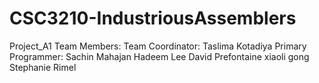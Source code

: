 # CSC3210-IndustriousAssemblers
Project_A1
Team Members: 
  Team Coordinator: Taslima Kotadiya
  Primary Programmer: Sachin Mahajan
  Hadeem Lee
              David Prefontaine
              xiaoli gong
              Stephanie Rimel
